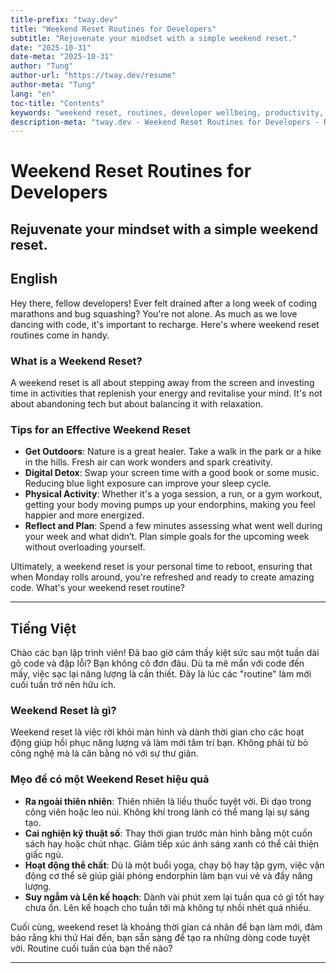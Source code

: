```yaml
---
title-prefix: "tway.dev"
title: "Weekend Reset Routines for Developers"
subtitle: "Rejuvenate your mindset with a simple weekend reset."
date: "2025-10-31"
date-meta: "2025-10-31"
author: "Tung"
author-url: "https://tway.dev/resume"
author-meta: "Tung"
lang: "en"
toc-title: "Contents"
keywords: "weekend reset, routines, developer wellbeing, productivity, mental health"
description-meta: "tway.dev - Weekend Reset Routines for Developers - Rejuvenate your mindset with a simple weekend reset."
---
```


# Weekend Reset Routines for Developers
## Rejuvenate your mindset with a simple weekend reset.

## English
Hey there, fellow developers! Ever felt drained after a long week of coding marathons and bug squashing? You're not alone. As much as we love dancing with code, it's important to recharge. Here's where weekend reset routines come in handy.

### What is a Weekend Reset?
A weekend reset is all about stepping away from the screen and investing time in activities that replenish your energy and revitalise your mind. It's not about abandoning tech but about balancing it with relaxation.

### Tips for an Effective Weekend Reset

- **Get Outdoors**: Nature is a great healer. Take a walk in the park or a hike in the hills. Fresh air can work wonders and spark creativity.
- **Digital Detox**: Swap your screen time with a good book or some music. Reducing blue light exposure can improve your sleep cycle.
- **Physical Activity**: Whether it's a yoga session, a run, or a gym workout, getting your body moving pumps up your endorphins, making you feel happier and more energized.
- **Reflect and Plan**: Spend a few minutes assessing what went well during your week and what didn’t. Plan simple goals for the upcoming week without overloading yourself.

Ultimately, a weekend reset is your personal time to reboot, ensuring that when Monday rolls around, you're refreshed and ready to create amazing code. What's your weekend reset routine?

---

## Tiếng Việt
Chào các bạn lập trình viên! Đã bao giờ cảm thấy kiệt sức sau một tuần dài gõ code và đập lỗi? Bạn không cô đơn đâu. Dù ta mê mẩn với code đến mấy, việc sạc lại năng lượng là cần thiết. Đây là lúc các "routine" làm mới cuối tuần trở nên hữu ích.

### Weekend Reset là gì?
Weekend reset là việc rời khỏi màn hình và dành thời gian cho các hoạt động giúp hồi phục năng lượng và làm mới tâm trí bạn. Không phải từ bỏ công nghệ mà là cân bằng nó với sự thư giãn.

### Mẹo để có một Weekend Reset hiệu quả

- **Ra ngoài thiên nhiên**: Thiên nhiên là liều thuốc tuyệt vời. Đi dạo trong công viên hoặc leo núi. Không khí trong lành có thể mang lại sự sáng tạo.
- **Cai nghiện kỹ thuật số**: Thay thời gian trước màn hình bằng một cuốn sách hay hoặc chút nhạc. Giảm tiếp xúc ánh sáng xanh có thể cải thiện giấc ngủ.
- **Hoạt động thể chất**: Dù là một buổi yoga, chạy bộ hay tập gym, việc vận động cơ thể sẽ giúp giải phóng endorphin làm bạn vui vẻ và đầy năng lượng.
- **Suy ngẫm và Lên kế hoạch**: Dành vài phút xem lại tuần qua có gì tốt hay chưa ổn. Lên kế hoạch cho tuần tới mà không tự nhồi nhét quá nhiều.

Cuối cùng, weekend reset là khoảng thời gian cá nhân để bạn làm mới, đảm bảo rằng khi thứ Hai đến, bạn sẵn sàng để tạo ra những dòng code tuyệt vời. Routine cuối tuần của bạn thế nào?

---